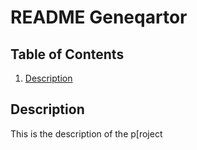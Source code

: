 # README Geneqartor

## Table of Contents

1. [Description](##)

## Description

This is the description of the p[roject
    